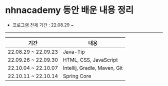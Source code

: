 # nhnacademy 동안 배운 내용 정리

- 프로그램 전체 기간 : 22.08.29 ~ 

---
|**기간**| **내용**|
|---|---|
|22.08.29 ~ 22.09.23 | Java-Tip |
|22.09.26 ~ 22.09.30| HTML, CSS, JavaScript |
|22.10.04 ~ 22.10.07| Intellij, Gradle, Maven, Git |
|22.10.11 ~ 22.10.14| Spring Core |
